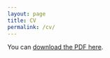```yaml
---
layout: page
title: CV
permalink: /cv/
---
```


You can [download the PDF here](/docs/Aditya_CV.pdf).


